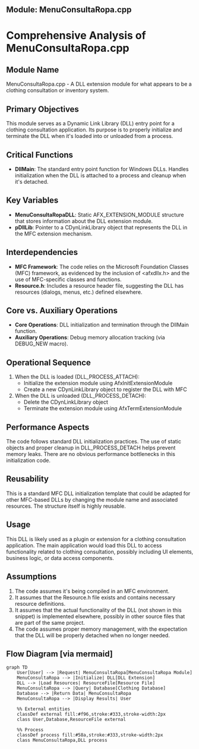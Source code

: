 ## Module: MenuConsultaRopa.cpp
# Comprehensive Analysis of MenuConsultaRopa.cpp

## Module Name
MenuConsultaRopa.cpp - A DLL extension module for what appears to be a clothing consultation or inventory system.

## Primary Objectives
This module serves as a Dynamic Link Library (DLL) entry point for a clothing consultation application. Its purpose is to properly initialize and terminate the DLL when it's loaded into or unloaded from a process.

## Critical Functions
- **DllMain**: The standard entry point function for Windows DLLs. Handles initialization when the DLL is attached to a process and cleanup when it's detached.

## Key Variables
- **MenuConsultaRopaDLL**: Static AFX_EXTENSION_MODULE structure that stores information about the DLL extension module.
- **pDllLib**: Pointer to a CDynLinkLibrary object that represents the DLL in the MFC extension mechanism.

## Interdependencies
- **MFC Framework**: The code relies on the Microsoft Foundation Classes (MFC) framework, as evidenced by the inclusion of <afxdllx.h> and the use of MFC-specific classes and functions.
- **Resource.h**: Includes a resource header file, suggesting the DLL has resources (dialogs, menus, etc.) defined elsewhere.

## Core vs. Auxiliary Operations
- **Core Operations**: DLL initialization and termination through the DllMain function.
- **Auxiliary Operations**: Debug memory allocation tracking (via DEBUG_NEW macro).

## Operational Sequence
1. When the DLL is loaded (DLL_PROCESS_ATTACH):
   - Initialize the extension module using AfxInitExtensionModule
   - Create a new CDynLinkLibrary object to register the DLL with MFC
2. When the DLL is unloaded (DLL_PROCESS_DETACH):
   - Delete the CDynLinkLibrary object
   - Terminate the extension module using AfxTermExtensionModule

## Performance Aspects
The code follows standard DLL initialization practices. The use of static objects and proper cleanup in DLL_PROCESS_DETACH helps prevent memory leaks. There are no obvious performance bottlenecks in this initialization code.

## Reusability
This is a standard MFC DLL initialization template that could be adapted for other MFC-based DLLs by changing the module name and associated resources. The structure itself is highly reusable.

## Usage
This DLL is likely used as a plugin or extension for a clothing consultation application. The main application would load this DLL to access functionality related to clothing consultation, possibly including UI elements, business logic, or data access components.

## Assumptions
1. The code assumes it's being compiled in an MFC environment.
2. It assumes that the Resource.h file exists and contains necessary resource definitions.
3. It assumes that the actual functionality of the DLL (not shown in this snippet) is implemented elsewhere, possibly in other source files that are part of the same project.
4. The code assumes proper memory management, with the expectation that the DLL will be properly detached when no longer needed.
## Flow Diagram [via mermaid]
```mermaid
graph TD
    User[User] --> |Request| MenuConsultaRopa[MenuConsultaRopa Module]
    MenuConsultaRopa --> |Initialize| DLL[DLL Extension]
    DLL --> |Load Resources| ResourceFile[Resource File]
    MenuConsultaRopa --> |Query| Database[Clothing Database]
    Database --> |Return Data| MenuConsultaRopa
    MenuConsultaRopa --> |Display Results| User
    
    %% External entities
    classDef external fill:#f96,stroke:#333,stroke-width:2px
    class User,Database,ResourceFile external
    
    %% Process
    classDef process fill:#58a,stroke:#333,stroke-width:2px
    class MenuConsultaRopa,DLL process
```
